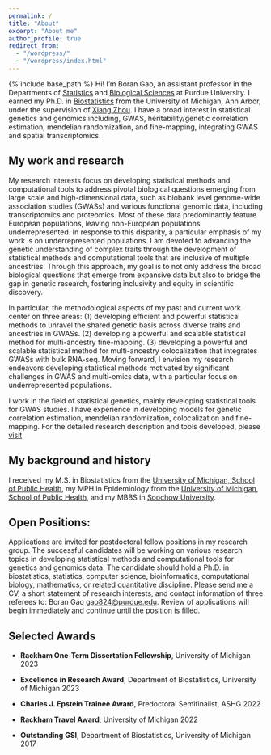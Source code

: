 ```yaml
---
permalink: /
title: "About"
excerpt: "About me"
author_profile: true
redirect_from: 
  - "/wordpress/"
  - "/wordpress/index.html"
---
```


{% include base_path %}
Hi! I’m Boran Gao, an assistant professor in the Departments of [Statistics](https://www.stat.purdue.edu/people/faculty/gao824.html) and [Biological Sciences](https://www.bio.purdue.edu/People/profile/gao824.html) at Purdue University. I earned my Ph.D. in [Biostatistics](https://sph.umich.edu/biostat/phd-student-profiles/gao-boran.html) from the University of Michigan, Ann Arbor, under the supervision of [Xiang Zhou](https://www.xzlab.org/). I have a broad interest in statistical genetics and genomics including, GWAS, heritability/genetic correlation estimation, mendelian randomization, and fine-mapping, integrating GWAS and spatial transcriptomics.

## My work and research
My research interests focus on developing statistical methods and computational tools to address pivotal biological questions emerging from large scale and high-dimensional data, such as biobank level genome-wide association studies (GWASs) and various functional genomic data, including transcriptomics and proteomics. Most of these data predominantly feature European populations, leaving non-European populations underrepresented. In response to this disparity, a particular emphasis of my work is on underrepresented populations. I am devoted to advancing the genetic understanding of complex traits through the development of statistical methods and computational tools that are inclusive of multiple ancestries. Through this approach, my goal is to not only address the broad biological questions that emerge from expansive data but also to bridge the gap in genetic research, fostering inclusivity and equity in scientific discovery.

In particular, the methodological aspects of my past and current work center on three areas: (1) developing efficient and powerful statistical methods to unravel the shared genetic basis across diverse traits and ancestries in GWASs. (2) developing a powerful and scalable statistical method for multi-ancestry fine-mapping. (3) developing a powerful and scalable statistical method for multi-ancestry colocalization that integrates GWASs with bulk RNA-seq. Moving forward, I envision my research endeavors developing statistical methods motivated by significant challenges in GWAS and multi-omics data, with a particular focus on underrepresented populations. 

I work in the field of statistical genetics, mainly developing statistical tools for GWAS studies. I have experience in developing models for genetic correlation estimation, mendelian randomization, colocalization and fine-mapping. For the detailed research description and tools developed, please [visit](https://borangao.github.io/research/).

## My background and history
I received my M.S. in Biostatistics from the [University of Michigan, School of Public Health](https://sph.umich.edu/), my MPH in Epidemiology from the [University of Michigan, School of Public Health](https://sph.umich.edu/), and my MBBS in [Soochow University](https://www.suda.edu.cn/). 

## Open Positions:
Applications are invited for postdoctoral fellow positions in my research group. The successful candidates will be working on various research topics in developing statistical methods and computational tools for genetics and genomics data. The candidate should hold a Ph.D. in biostatistics, statistics, computer science, bioinformatics, computational biology, mathematics, or related quantitative discipline. Please send me a CV, a short statement of research interests, and contact information of three referees to: Boran Gao gao824@purdue.edu. Review of applications will begin immediately and continue until the position is filled.

## Selected Awards

- **Rackham One-Term Dissertation Fellowship**, University of Michigan  2023

- **Excellence in Research Award**, Department of Biostatistics, University of Michigan  2023

- **Charles J. Epstein Trainee Award**, Predoctoral Semifinalist, ASHG 2022

- **Rackham Travel Award**, University of Michigan  2022

- **Outstanding GSI**, Department of Biostatistics, University of Michigan  2017
